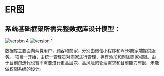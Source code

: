 ER图
====

系统基础框架所需完整数据库设计模型：
------
![version 4](/UML/pictures/DatabaseModel.png)
![version 1](/UML/pictures/DatabaseModel_1.png)

数据库主要面向两类用户，顾客和商家，分别由微信小程序和WEB商家端提供服务。
项目一开始，由统一管理员对商家进行管理，拥有添加和删除商家权限。由于目前的迭代也暂不需要进行更高层次、高风险的管理需求和目前能力有限，未能做权限系统的设计。

